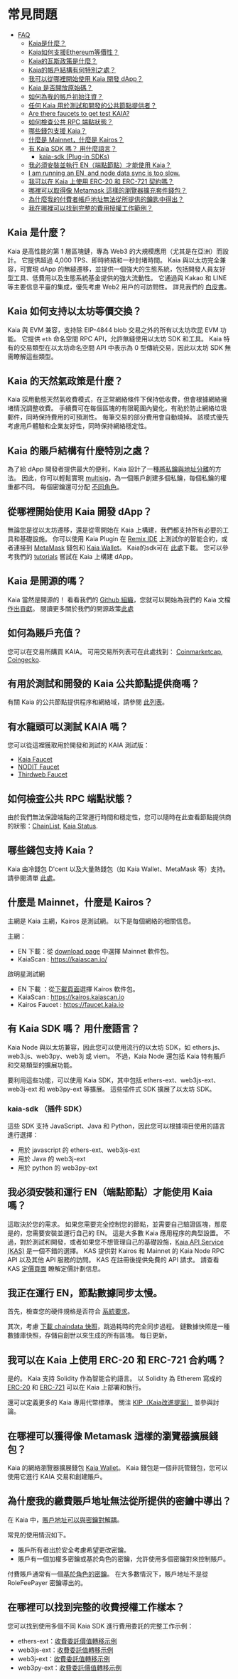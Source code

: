 # 常見問題

- [FAQ](#faq)
  - [Kaia是什麼？ ](#what-is-kaia-)
  - [Kaia如何支援Ethereum等價性？ ](#how-does-kaia-support-ethereum-equivalence-)
  - [Kaia的瓦斯政策是什麼？ ](#what-is-kaias-gas-policy-)
  - [Kaia的帳戶結構有何特別之處？ ](#what-is-special-about-kaias-account-structure-)
  - [我可以從哪裡開始使用 Kaia 開發 dApp？ ](#where-can-i-start-dapp-development-with-kaia-)
  - [Kaia 是否開放原始碼？ ](#is-kaia-open-source-)
  - [如何為我的帳戶初始注資？ ](#how-can-i-initially-fund-my-account-)
  - [任何 Kaia 用於測試和開發的公共節點提供者？ ](#any-kaias-public-node-providers-for-testing-and-development-)
  - [Are there faucets to get test KAIA? ](#are-there-faucets-to-get-test-kaia-)
  - [如何檢查公共 RPC 端點狀態？ ](#how-do-i-check-for-public-rpc-endpoint-status-)
  - [哪些錢包支援 Kaia？ ](#which-wallets-support-kaia-)
  - [什麼是 Mainnet，什麼是 Kairos？ ](#what-is-mainnet-what-is-kairos-)
  - [有 Kaia SDK 嗎？ 用什麼語言？ ](#are-there-any-kaia-sdks-in-what-languages-)
    - [kaia-sdk (Plug-in SDKs)](#kaia-sdk-plug-in-sdks)
  - [我必須安裝並執行 EN（端點節點）才能使用 Kaia？ ](#must-i-install-and-run-an-en-endpoint-node-to-use-kaia-)
  - [I am running an EN, and node data sync is too slow. ](#i-am-running-an-en-and-node-data-sync-is-too-slow-)
  - [我可以在 Kaia 上使用 ERC-20 和 ERC-721 契約嗎？ ](#can-i-use-erc-20-and-erc-721-contracts-on-kaia-)
  - [哪裡可以取得像 Metamask 這樣的瀏覽器擴充套件錢包？ ](#where-can-i-get-a-browser-extension-wallet-like-metamask-)
  - [為什麼我的付費者帳戶地址無法從所提供的鑰匙中得出？ ](#why-is-my-fee-payer-account-address-not-derived-from-the-key-provided-)
  - [我在哪裡可以找到完整的費用授權工作範例？ ](#where-can-i-find-complete-working-samples-of-fee-delegation-)

## Kaia 是什麼？ <a id="what-is-kaia"></a>

Kaia 是高性能的第 1 層區塊鏈，專為 Web3 的大規模應用（尤其是在亞洲）而設計。 它提供超過 4,000 TPS、即時終結和一秒封堵時間。 Kaia 與以太坊完全兼容，可實現 dApp 的無縫遷移，並提供一個強大的生態系統，包括開發人員友好型工具、低費用以及生態系統基金提供的強大流動性。 它通過與 Kakao 和 LINE 等主要信息平臺的集成，優先考慮 Web2 用戶的可訪問性。 詳見我們的 [白皮書](https://docs.kaia.io/kaiatech/kaia-white-paper/)。

## Kaia 如何支持以太坊等價交換？ <a id="how-ethereum-equivalence"></a>

Kaia 與 EVM 兼容，支持除 EIP-4844 blob 交易之外的所有以太坊坎昆 EVM 功能。 它提供 `eth` 命名空間 RPC API，允許無縫使用以太坊 SDK 和工具。 Kaia 特有的交易類型在以太坊命名空間 API 中表示為 0 型傳統交易，因此以太坊 SDK 無需瞭解這些類型。

## Kaia 的天然氣政策是什麼？ <a id="kaia-gas-policy"></a>

Kaia 採用動態天然氣收費模式，在正常網絡條件下保持低收費，但會根據網絡擁堵情況調整收費。 手續費可在每個區塊的有限範圍內變化，有助於防止網絡垃圾郵件，同時保持費用的可預測性。 每筆交易的部分費用會自動燒掉。 該模式優先考慮用戶體驗和企業友好性，同時保持網絡穩定性。

## Kaia 的賬戶結構有什麼特別之處？ <a id="kaia-account-structure"></a>

為了給 dApp 開發者提供最大的便利，Kaia 設計了一種[將私鑰與地址分離](https://klaytn-tech.medium.com/klaytn-usability-improvement-series-1-separating-keys-and-addresses-dd5e367a0744)的方法。 因此，你可以輕鬆實現 [multisig](https://medium.com/klaytn/klaytn-usability-improvement-series-2-introducing-multisig-on-the-platform-level-85141893db01)，為一個賬戶創建多個私鑰，每個私鑰的權重都不同。 每個密鑰還可分配 [不同角色](https://medium.com/klaytn/klaytn-usability-improvement-series-4-supporting-role-based-keys-on-the-platform-level-e2c912672b7b)。

## 從哪裡開始使用 Kaia 開發 dApp？ <a id="dapp-development"></a>

無論您是從以太坊遷移，還是從零開始在 Kaia 上構建，我們都支持所有必要的工具和基礎設施。 你可以使用 Kaia Plugin 在 [Remix IDE](../build/tutorials/connecting-remix.md) 上測試你的智能合約，或者連接到 [MetaMask](../build/tutorials/connecting-metamask.mdx) 錢包和 [Kaia Wallet](https://chromewebstore.google.com/detail/kaia-wallet/jblndlipeogpafnldhgmapagcccfchpi)。 Kaia的sdk可在 [此處](https://github.com/kaiachain/kaia-sdk)下載。 您可以參考我們的 [tutorials](../build/tutorials/tutorials.md) 嘗試在 Kaia 上構建 dApp。

## Kaia 是開源的嗎？ <a id="is-kaia-open-source"></a>

Kaia 當然是開源的！ 看看我們的 [Github 組織](https://github.com/kaiachain)，您就可以開始為我們的 Kaia 文檔 [作出貢獻](https://github.com/kaiachain/kaia-docs/blob/main/CONTRIBUTING.md)。 閱讀更多關於我們的開源政策[此處](opensource.md)

## 如何為賬戶充值？ <a id="fund-my-acconut"></a>

您可以在交易所購買 KAIA。 可用交易所列表可在此處找到：
[Coinmarketcap](https://coinmarketcap.com/currencies/klaytn/markets/), [Coingecko](https://www.coingecko.com/en/coins/klay#markets).

## 有用於測試和開發的 Kaia 公共節點提供商嗎？ <a id="node-providers"></a>

有關 Kaia 的公共節點提供程序和網絡域，請參閱 [此列表](../references/public-en.md#rpc-service-providers)。

## 有水龍頭可以測試 KAIA 嗎？ <a id="are-there-faucets"></a>

您可以從這裡獲取用於開發和測試的 KAIA 測試版：

- [Kaia Faucet](https://faucet.kaia.io)
- [NODIT Faucet](https://kaiafaucet.com)
- [Thirdweb Faucet](https://thirdweb.com/kaia-testnet-kairos)

## 如何檢查公共 RPC 端點狀態？ <a id="rpc-endpoint-status"></a>

由於我們無法保證端點的正常運行時間和穩定性，您可以隨時在此查看節點提供商的狀態：[ChainList](https://chainlist.org/chain/8217), [Kaia Status](https://status.kaia.io/).

## 哪些錢包支持 Kaia？ <a id="which-wallets"></a>

Kaia 由冷錢包 D'cent 以及大量熱錢包（如 Kaia Wallet、MetaMask 等）支持。 請參閱清單 [此處](../build/wallets/wallets.md)。

## 什麼是 Mainnet，什麼是 Kairos？ <a id="what-is-mainnet-what-is-kairos"></a>

主網是 Kaia 主網，Kairos 是測試網。
以下是每個網絡的相關信息。

主網：

- EN 下載：從 [download page](../nodes/downloads/downloads.md) 中選擇 Mainnet 軟件包。
- KaiaScan : https://kaiascan.io/

啟明星測試網

- EN 下載 ：從[下載頁面](../nodes/downloads/downloads.md)選擇 Kairos 軟件包。
- KaiaScan : https://kairos.kaiascan.io
- Kairos Faucet : https://faucet.kaia.io

## 有 Kaia SDK 嗎？ 用什麼語言？ <a id="kaia-sdks"></a>

Kaia Node 與以太坊兼容，因此您可以使用流行的以太坊 SDK，如 ethers.js、web3.js、web3py、web3j 或 viem。 不過，Kaia Node 還包括 Kaia 特有賬戶和交易類型的擴展功能。

要利用這些功能，可以使用 Kaia SDK，其中包括 ethers-ext、web3js-ext、web3j-ext 和 web3py-ext 等擴展。 這些插件式 SDK 擴展了以太坊 SDK。

### kaia-sdk （插件 SDK）

這些 SDK 支持 JavaScript、Java 和 Python，因此您可以根據項目使用的語言進行選擇：

- 用於 javascript 的 ethers-ext、web3js-ext
- 用於 Java 的 web3j-ext
- 用於 python 的 web3py-ext

## 我必須安裝和運行 EN（端點節點）才能使用 Kaia 嗎？ <a id="must-i-install-and-run-en"></a>

這取決於您的需求。 如果您需要完全控制您的節點，並需要自己驗證區塊，那麼是的，您需要安裝並運行自己的 EN。 這是大多數 Kaia 應用程序的典型設置。 不過，對於測試和開發，或者如果您不想管理自己的基礎設施，[Kaia API Service (KAS)](https://www.klaytnapi.com/en/landing/main) 是一個不錯的選擇。 KAS 提供對 Kairos 和 Mainnet 的 Kaia Node RPC API 以及其他 API 服務的訪問。 KAS 在註冊後提供免費的 API 請求。 請查看 KAS [定價頁面](https://www.klaytnapi.com/en/landing/pricing) 瞭解定價計劃信息。

## 我正在運行 EN，節點數據同步太慢。 <a id="node-data-sync-is-too-slow"></a>

首先，檢查您的硬件規格是否符合 [系統要求](../nodes/endpoint-node/system-requirements.md)。

其次，考慮 [下載 chaindata 快照](../nodes/endpoint-node/install-endpoint-nodes.md#optional-download-chaindata-snapshot)，跳過耗時的完全同步過程。 鏈數據快照是一種數據庫快照，存儲自創世以來生成的所有區塊。 每日更新。

## 我可以在 Kaia 上使用 ERC-20 和 ERC-721 合約嗎？ <a id="can-i-use-erc-20-and-erc-721"></a>

是的。 Kaia 支持 Solidity 作為智能合約語言。 以 Solidity 為 Etherem 寫成的 [ERC-20](../build/smart-contracts/token-development/samples/erc-20.md) 和 [ERC-721](../build/smart-contracts/token-development/samples/erc-721.md) 可以在 Kaia 上部署和執行。

還可以定義更多的 Kaia 專用代幣標準。 關注 [KIP（Kaia改進提案）](https://kips.kaia.io/) 並參與討論。

## 在哪裡可以獲得像 Metamask 這樣的瀏覽器擴展錢包？ <a id="where-can-i-get-a-browser-extension-wallet"></a>

Kaia 的網絡瀏覽器擴展錢包 [Kaia Wallet](https://chromewebstore.google.com/detail/kaia-wallet/jblndlipeogpafnldhgmapagcccfchpi)。 Kaia 錢包是一個非託管錢包，您可以使用它進行 KAIA 交易和創建賬戶。

## 為什麼我的繳費賬戶地址無法從所提供的密鑰中導出？ <a id="account-address-is-not-derived-from-the-key"></a>

在 Kaia 中，[賬戶地址可以與密鑰對解耦](../learn/accounts.md#decoupling-key-pairs-from-addresses)。

常見的使用情況如下。

- 賬戶所有者出於安全考慮希望更改密鑰。
- 賬戶有一個加權多密鑰或基於角色的密鑰，允許使用多個密鑰對來控制賬戶。

付費賬戶通常有一個[基於角色的密鑰](../learn/accounts.md#accountkeyrolebased)。 在大多數情況下，賬戶地址不是從 RoleFeePayer 密鑰導出的。

## 在哪裡可以找到完整的收費授權工作樣本？ <a id="fee-delegation-samples"></a>

您可以找到使用多個不同 Kaia SDK 進行費用委託的完整工作示例：

- ethers-ext：[收費委託價值轉移示例](https://docs.kaia.io/references/sdk/ethers-ext/v6/fee-delegated-transaction/value-transfer/)
- web3js-ext：[收費委託值轉移示例](https://docs.kaia.io/references/sdk/web3js-ext/fee-delegated-transaction/value-transfer/)
- web3j-ext：[收費委託值轉移示例](https://docs.kaia.io/references/sdk/web3j-ext/fee-delegated-transaction/value-transfer/)
- web3py-ext：[收費委託價值轉移示例](https://docs.kaia.io/references/sdk/web3py-ext/fee-delegated-transaction/value-transfer/)